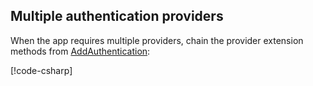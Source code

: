 ## Multiple authentication providers

When the app requires multiple providers, chain the provider extension methods from [AddAuthentication](/dotnet/api/microsoft.extensions.dependencyinjection.authenticationservicecollectionextensions.addauthentication):

[!code-csharp[](~/security/authentication/social/index/Program.cs?highlight=19-44)]
